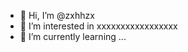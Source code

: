- 👋 Hi, I’m @zxhhzx
- 👀 I’m interested in xxxxxxxxxxxxxxxxx
- 🌱 I’m currently learning ...

<!---
zxhhzx/zxhhzx is a ✨ special ✨ repository because its `README.md` (this file) appears on your GitHub profile.
You can click the Preview link to take a look at your changes.
--->
